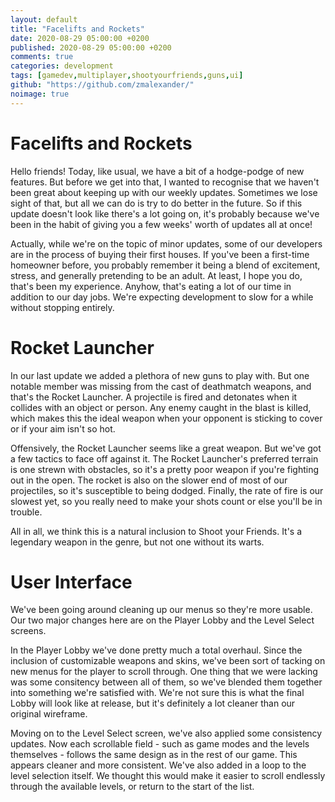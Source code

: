 ```yaml
---
layout: default
title: "Facelifts and Rockets"
date: 2020-08-29 05:00:00 +0200
published: 2020-08-29 05:00:00 +0200
comments: true
categories: development
tags: [gamedev,multiplayer,shootyourfriends,guns,ui]
github: "https://github.com/zmalexander/"
noimage: true
---
```

# Facelifts and Rockets
Hello friends! Today, like usual, we have a bit of a hodge-podge of new features.<!--more-->
But before we get into that, I wanted to recognise that we haven't been great about keeping up with our weekly updates. Sometimes we lose sight of that, but all we can do is try to do better in the future. So if this update doesn't look like there's a lot going on, it's probably because we've been in the habit of giving you a few weeks' worth of updates all at once!

Actually, while we're on the topic of minor updates, some of our developers are in the process of buying their first houses. If you've been a first-time homeowner before, you probably remember it being a blend of excitement, stress, and generally pretending to be an adult. At least, I hope you do, that's been my experience. Anyhow, that's eating a lot of our time in addition to our day jobs. We're expecting development to slow for a while without stopping entirely.

# Rocket Launcher
In our last update we added a plethora of new guns to play with. But one notable member was missing from the cast of deathmatch weapons, and that's the Rocket Launcher. A projectile is fired and detonates when it collides with an object or person. Any enemy caught in the blast is killed, which makes this the ideal weapon when your opponent is sticking to cover or if your aim isn't so hot.

Offensively, the Rocket Launcher seems like a great weapon. But we've got a few tactics to face off against it. The Rocket Launcher's preferred terrain is one strewn with obstacles, so it's a pretty poor weapon if you're fighting out in the open. The rocket is also on the slower end of most of our projectiles, so it's susceptible to being dodged. Finally, the rate of fire is our slowest yet, so you really need to make your shots count or else you'll be in trouble.

All in all, we think this is a natural inclusion to Shoot your Friends. It's a legendary weapon in the genre, but not one without its warts.

# User Interface
We've been going around cleaning up our menus so they're more usable. Our two major changes here are on the Player Lobby and the Level Select screens.

In the Player Lobby we've done pretty much a total overhaul. Since the inclusion of customizable weapons and skins, we've been sort of tacking on new menus for the player to scroll through. One thing that we were lacking was some consitency between all of them, so we've blended them together into something we're satisfied with. We're not sure this is what the final Lobby will look like at release, but it's definitely a lot cleaner than our original wireframe.

Moving on to the Level Select screen, we've also applied some consistency updates. Now each scrollable field - such as game modes and the levels themselves - follows the same design as in the rest of our game. This appears cleaner and more consistent. We've also added in a loop to the level selection itself. We thought this would make it easier to scroll endlessly through the available levels, or return to the start of the list.

